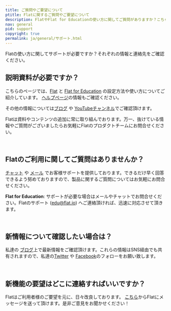 ```yaml
---
title: ご質問やご要望について
ptitle: Flatに関するご質問やご要望について
description: FlatやFlat for Educationの使い方に関してご質問がありますか？こちらのページをご確認ください。
nav: general
pid: support
copyright: true
permalink: ja/general/サポート.html
---
```


Flatの使い方に関してサポートが必要ですか？それぞれの情報と連絡先をご確認ください。

## 説明資料が必要ですか？

こちらのページでは、[Flat](https://flat.io/ja) と [Flat for Education](https://flat.io/ja/edu) の設定方法や使い方についてご紹介しています。
[ヘルプページ]({{site.baseurl}}/)の情報もご確認ください。

その他の情報については[ブログ](https://blog.flat.io) や [YouTubeチャンネル](https://www.youtube.com/flat-io)でご確認頂けます。

Flatは資料やコンテンツの追加に常に取り組んでおります。万一、抜けている情報やご質問がございましたらお気軽にFlatのプロダクトチームにお問合せください。

<br>

## Flatのご利用に関してご質問はありませんか？

 [チャット](/help/support) や [メール](mailto:hello@flat.io) でお客様サポートを提供しております。できるだけ早く回答できるよう努めておりますので、製品に関するご質問についてはお気軽にお問合せください。

**Flat for Education**: サポートが必要な場合はメールやチャットでお問合せください。Flatのサポート ([edu@flat.io](mailto:edu@flat.io)) へご連絡頂ければ、迅速に対応させて頂きます。

<br>

## 新情報について確認したい場合は？

私達の [ブログ](https://blog.flat.io)上で最新情報をご確認頂けます。これらの情報はSNS経由でも共有されますので、私達の[Twitter](https://twitter.com/flat_japan) や [Facebook](https://www.facebook.com/flat.io)のフォローをお願い致します。

<br>

## 新機能の要望はどこに連絡すればいいですか？

Flatはご利用者様のご要望を元に、日々改良しております。
[こちら](mailto:hello@flat.io)からFlatにメッセージを送って頂けます。是非ご意見をお聞かせください！
